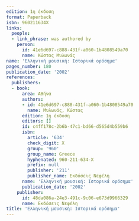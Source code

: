 ```yaml
---
edition: 1η έκδοση
format: Paperback
isbn: 960211634X
links:
  people:
  - link_phrase: was authored by
    person:
      id: 41e6d697-c888-431f-a060-1b4808549a70
      name: Κώστας Μυλωνάς
name: 'Ελληνική μουσική: Ιστορικά ορόσημα'
pages_number: 180
publication_date: '2002'
references:
  publishers:
  - book:
      area: Αθήνα
      authors:
      - id: 41e6d697-c888-431f-a060-1b4808549a70
        name: Μυλωνάς, Κώστας
      edition: 1η έκδοση
      editors: []
      id: c4ff178c-2b6b-47c1-bd66-d565d4b559b6
      isbn:
        article: '634'
        check_digit: X
        group: '960'
        group_name: Greece
        hyphenated: 960-211-634-X
        prefix: null
        publisher: '211'
        publisher_name: Εκδόσεις Νεφέλη
      name: 'Ελληνική μουσική: Ιστορικά ορόσημα'
      publication_date: '2002'
    publisher:
      id: 48da086a-24e3-491c-9c06-e673d9966329
      name: Εκδόσεις Νεφέλη
title: 'Ελληνική μουσική: Ιστορικά ορόσημα'
---
```


